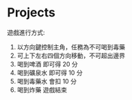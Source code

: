 # Projects
遊戲進行方式:
1. 以方向鍵控制主角，任務為不可喝到毒藥
2. 可上下左右四個方向移動，不可超出邊界
3. 喝到啤酒 即可得 20 分
4. 喝到礦泉水 即可得 10 分
5. 喝到毒藥水 會扣 10 分
6. 喝到炸藥 遊戲結束
